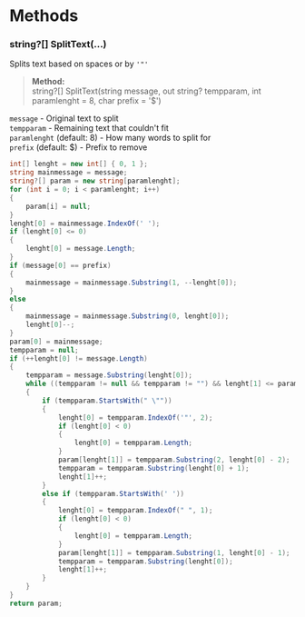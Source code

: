 # Methods


### string?[] SplitText(...)
Splits text based on spaces or by `'"'`  

>**Method:**  
>string?[] SplitText(string message, out string? tempparam, int paramlenght = 8, char prefix = '$')  

`message` - Original text to split  
`tempparam` - Remaining text that couldn't fit  
`paramlenght` (default: 8) - How many words to split for  
`prefix` (default: $) - Prefix to remove  

```csharp
int[] lenght = new int[] { 0, 1 };
string mainmessage = message;
string?[] param = new string[paramlenght];
for (int i = 0; i < paramlenght; i++)
{
    param[i] = null;
}
lenght[0] = mainmessage.IndexOf(' ');
if (lenght[0] <= 0)
{
    lenght[0] = message.Length;
}
if (message[0] == prefix)
{
    mainmessage = mainmessage.Substring(1, --lenght[0]);
}
else
{
    mainmessage = mainmessage.Substring(0, lenght[0]);
    lenght[0]--;
}
param[0] = mainmessage;
tempparam = null;
if (++lenght[0] != message.Length)
{
    tempparam = message.Substring(lenght[0]);
    while ((tempparam != null && tempparam != "") && lenght[1] <= param.GetLength(0) - 1)
    {
        if (tempparam.StartsWith(" \""))
        {
            lenght[0] = tempparam.IndexOf('"', 2);
            if (lenght[0] < 0)
            {
                lenght[0] = tempparam.Length;
            }
            param[lenght[1]] = tempparam.Substring(2, lenght[0] - 2);
            tempparam = tempparam.Substring(lenght[0] + 1);
            lenght[1]++;
        }
        else if (tempparam.StartsWith(' '))
        {
            lenght[0] = tempparam.IndexOf(" ", 1);
            if (lenght[0] < 0)
            {
                lenght[0] = tempparam.Length;
            }
            param[lenght[1]] = tempparam.Substring(1, lenght[0] - 1);
            tempparam = tempparam.Substring(lenght[0]);
            lenght[1]++;
        }
    }
}
return param;
``` 

<!-- /// <summary>
/// Splits string into a list of strings by spaces untill it reached message limit, overridechunksize makes it ignore spaces
/// </summary>
/// <param name="str">Original Text</param>
/// <param name="messagelimit">How long should the split message be max (with overhead)</param>
/// <param name="overhead">How much space should be at the end of the split part</param>
/// <param name="overridechunksize">Set lenght how long should the messages be (ignores overhead)</param>
/// <returns></returns>
public static List<string> FitMessageLimit(string str, int messagelimit, int overhead = 650, int overridechunksize = 0)
{
    List<string> result = new();
    string substr = "";
    //separating by set size
    if (overridechunksize != 0)
    {
        while (str.Length > 0)
        {
            if (str.Length > overridechunksize)
            {
                result.Add(str.Substring(0, overridechunksize));
                str = str.Substring(overridechunksize);
                continue;
            }
            result.Add(str);
            break;
        }
        return result;
    }
    //separating by spaces?
    int lenght = 0;
    while (str.Length + overhead > messagelimit)
    {
        int backup = 0;
        while ((substr.Length + lenght) < messagelimit && backup < 1000)
        {
            if (str.Contains(' '))
            {
                if (substr == "")
                {
                    substr += str.Substring(0, str.IndexOf(' '));
                    lenght = overhead - 20;
                }
                else
                {
                    substr += str.Substring(0, str.IndexOf(' '));
                }
                str = str.Substring(str.IndexOf(' ') + 1);
            }
            backup++;
        }
        result.Add(substr);
        substr = "";
    }
    result.Add(str);
    return result;
}
/// <summary>
/// Returns list of all options in the enum
/// </summary>
/// <typeparam name="T">Enum type</typeparam>
/// <returns></returns>
public static List<T> GetEnumTypes<T>() where T : Enum
{
    List<T> list = new List<T>();
    var n = Enum.GetNames(typeof(T));
    foreach (var enu in n)
    {
        list.Add((T)Enum.Parse(typeof(T), enu));
    }
    return list;
}
public static List<T?> MatchAndFillNull<T>(int count)
{
    List<T?> list = new();
    for (int i = 0; i < count; i++)
    {
        list.Add((T)(object)null);
    }
    return list;
}
/// <summary>
/// rotates vector(normalized direction) by set amount of degres
/// </summary>
/// <param name="v">Original vector</param>
/// <param name="delta">Degres</param>
/// <returns></returns>
public static PointF Rotate(PointF v, float delta)
{
    delta = (float)(delta * (180 / Math.PI));
    return new PointF((float)(v.X * Math.Cos(delta) - v.Y * Math.Sin(delta)), (float)(v.X * Math.Sin(delta) + v.Y * Math.Cos(delta)));
}
/// <summary>
/// Compresses data using GZip
/// </summary>
/// <param name="data"></param>
/// <returns></returns>
public static byte[] Compress(byte[] data)
{
    using (MemoryStream compressedStream = new MemoryStream())
    {
        using (GZipStream compressionStream = new GZipStream(compressedStream, CompressionMode.Compress))
        {
            compressionStream.Write(data, 0, data.Length);
        }
        return compressedStream.ToArray();
    }
}
/// <summary>
/// Decompresses data using GZip
/// </summary>
/// <param name="compressedData"></param>
/// <returns></returns>
public static byte[] Decompress(byte[] compressedData)
{
    using (MemoryStream compressedStream = new MemoryStream(compressedData))
    {
        using (MemoryStream decompressedStream = new MemoryStream())
        {
            using (GZipStream decompressionStream = new GZipStream(compressedStream, CompressionMode.Decompress))
            {
                decompressionStream.CopyTo(decompressedStream);
            }
            return decompressedStream.ToArray();
        }
    }
}
/// <summary>
/// Serializes obj using JsonSerializer and compresses it before returning byte array
/// </summary>
/// <typeparam name="T"></typeparam>
/// <param name="obj"></param>
/// <returns></returns>
public static byte[] Serialize<T>(T obj)
{
    string jsonString = JsonSerializer.Serialize(obj);
    return Compress(Encoding.UTF8.GetBytes(jsonString));
}
/// <summary>
/// Decompresses byte array and deserializes using JsonSerializer before returning the type
/// </summary>
/// <typeparam name="T"></typeparam>
/// <returns></returns>
public static T? Deserialize<T>(byte[] compressedData)
{
    byte[] decompressedData = Decompress(compressedData);
    string jsonString = Encoding.UTF8.GetString(decompressedData);
    return JsonSerializer.Deserialize<T>(jsonString);
}
/// <summary>
/// Returns random direction
/// </summary>
/// <returns></returns>
public static PointF GetRandomDirection()
{
    System.Random r = new();
    return new PointF((float)(r.NextDouble() - 0.5f), (float)(r.NextDouble() - 0.5f)).Normalize();
}
/// <summary>
/// Returns a random "chance" from 100 to 0 in the range based on semi exponencial curve.
/// <para>Mapped 100 = min , 0 = max</para> 
/// </summary>
/// <param name="min"></param>
/// <param name="max"></param>
/// <param name="rngNum">The randomly generated number</param>
/// <param name="lambda">How straight the curve is(bigger number straigther it is)</param>
/// <returns></returns>
public static double NextExponential(int min, int max, out double rngNum, double lambda = 2f)
{
    Random r = new();
    if (max > 10)
    {
        lambda = lambda * (max / 10);
    }
    rngNum = r.Next(min, max - 1) + r.NextDouble();
    var y = 100 * Math.Pow(2, -(rngNum / lambda));
    y = Math.Clamp(y, 0, 100);
    return y;
}
/// <summary>
/// Rolls and returns true or false if the rolled number is smaller than the chance
/// </summary>
/// <param name="chance">clamped 0 to 100</param>
/// <returns></returns>
public static bool ChanceRoll(double chance)
{
    chance = Math.Clamp(chance, 0, 100);
    Random r = new();
    var roll = r.Next(0, 100) + r.NextDouble();
    if (roll < chance)
    {
        return true;
    }
    return false;
}
/// <summary>
/// Rolls and returns true or false if the rolled number is smaller than the maxChance and bigger than minChance
/// </summary>
/// <param name="maxChance">clamped 0 to 100</param>
/// <param name="minChance">clamped 0 to 100</param>
/// <returns></returns>
public static bool ChanceRoll(double minChance, double maxChance)
{
    maxChance = Math.Clamp(maxChance, 0, 100);
    minChance = Math.Clamp(minChance, 0, 100);
    Random r = new();
    var roll = r.Next(0, 100) + r.NextDouble();
    if (minChance > roll && roll < maxChance)
    {
        return true;
    }
    return false;
}
/// <summary>
/// Formatted log method, ie:
/// <para>Input: ConsoleLog("Hello World!", InfoType.Info)</para>
/// <para>Console: [HH:mm:ss] [i]Hello World!</para>
/// </summary>
/// <param name="text">Message</param>
/// <param name="infotype">Severity</param>
public static void ConsoleLog(string text, InfoType infotype)
{
    var inf = "[?]";
    switch (infotype)
    {
        case InfoType.Info:
            inf = "[i]";
            break;
        case InfoType.Warn:
            Console.ForegroundColor = ConsoleColor.Yellow;
            inf = "[W]";
            break;
        case InfoType.Error:
            Console.ForegroundColor = ConsoleColor.Red;
            inf = "[E]";
            break;
        case InfoType.Important:
            Console.ForegroundColor = ConsoleColor.Cyan;
            inf = "[I]";
            break;
        default:
            inf = "[?]";
            break;
    }
    var message = $"[{DateTime.Now.ToString("HH:mm:ss")}] {inf}{text}";
    Console.WriteLine(message);
    Console.ResetColor();
}
/// <summary>
/// 
/// </summary>
/// <param name="e"></param>
/// <param name="AdittionalMessage">Additional message that will be shown</param>
public static void ConsoleLog(Exception e, string? AdittionalMessage = null)
{
    ConsoleLog($"{e.Message} {AdittionalMessage} | {e}", InfoType.Error);
}
/// <summary>
/// should blend colors additevely
/// </summary>
/// <param name="basec">Original color</param>
/// <param name="additivec">Color that will be added</param>
/// <returns></returns>
public static Color BlendColors(Color basec, Color additivec)
{
    if (additivec.A == 255) return additivec;
    if (basec.A == 255) return additivec;
    if (additivec.A == 0f) return basec;
    var c = Color.FromArgb(basec.A + additivec.A, (basec.R + additivec.R) / 2, (basec.G + additivec.G) / 2, (basec.B + additivec.B) / 2);
    return c;
} -->